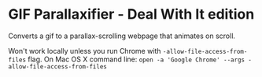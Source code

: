 GIF Parallaxifier - Deal With It edition 
============

Converts a gif to a parallax-scrolling webpage that animates on scroll.

Won't work locally unless you run Chrome with `-allow-file-access-from-files` flag.
On Mac OS X command line: 
```open -a 'Google Chrome' --args -allow-file-access-from-files```
